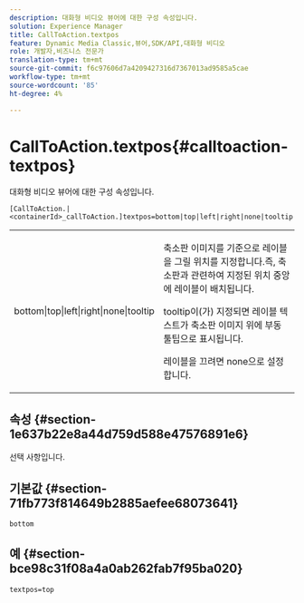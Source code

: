 ```yaml
---
description: 대화형 비디오 뷰어에 대한 구성 속성입니다.
solution: Experience Manager
title: CallToAction.textpos
feature: Dynamic Media Classic,뷰어,SDK/API,대화형 비디오
role: 개발자,비즈니스 전문가
translation-type: tm+mt
source-git-commit: f6c97606d7a4209427316d7367013ad9585a5cae
workflow-type: tm+mt
source-wordcount: '85'
ht-degree: 4%

---
```



# CallToAction.textpos{#calltoaction-textpos}

대화형 비디오 뷰어에 대한 구성 속성입니다.

`[CallToAction.|<containerId>_callToAction.]textpos=bottom|top|left|right|none|tooltip`

<table id="table_441553CD34C94A58A9D7CBF772DEDDB6"> 
 <tbody> 
  <tr> 
   <td colname="col1"> <p> <span class="codeph"> bottom|top|left|right|none|tooltip</span> </p> </td> 
   <td colname="col2"> <p> 축소판 이미지를 기준으로 레이블을 그릴 위치를 지정합니다.즉, 축소판과 관련하여 지정된 위치 중앙에 레이블이 배치됩니다. </p> <p><span class="codeph"> tooltip</span>이(가) 지정되면 레이블 텍스트가 축소판 이미지 위에 부동 툴팁으로 표시됩니다. </p> <p>레이블을 끄려면 <span class="codeph"> none</span>으로 설정합니다. </p> </td> 
  </tr> 
 </tbody> 
</table>

## 속성 {#section-1e637b22e8a44d759d588e47576891e6}

선택 사항입니다.

## 기본값 {#section-71fb773f814649b2885aefee68073641}

`bottom`

## 예 {#section-bce98c31f08a4a0ab262fab7f95ba020}

```
textpos=top
```

